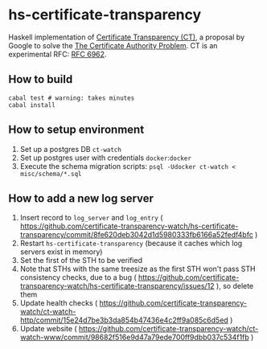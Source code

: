 # hs-certificate-transparency

Haskell implementation of [Certificate Transparency (CT)](http://www.certificate-transparency.org/), a proposal by Google to solve the [The Certificate Authority Problem](http://blog.cryptographyengineering.com/2012/02/how-to-fix-internet.html). CT is an experimental RFC: [RFC 6962](http://tools.ietf.org/html/rfc6962).

## How to build

    cabal test # warning: takes minutes
    cabal install

## How to setup environment
1. Set up a postgres DB `ct-watch`
2. Set up postgres user with credentials `docker`:`docker`
3. Execute the schema migration scripts: `psql -Udocker ct-watch < misc/schema/*.sql`

## How to add a new log server
1. Insert record to `log_server` and `log_entry` ( https://github.com/certificate-transparency-watch/hs-certificate-transparency/commit/8fe620deb3042d1d5980333fb6166a52fedf4bfc )
2. Restart `hs-certificate-transparency` (because it caches which log servers exist in memory)
3. Set the first of the STH to be verified
4. Note that STHs with the same treesize as the first STH won't pass STH consistency checks, due to a bug ( https://github.com/certificate-transparency-watch/hs-certificate-transparency/issues/12 ), so delete them
5. Update health checks ( https://github.com/certificate-transparency-watch/ct-watch-http/commit/15e24d7be3b3da854b47436e4c2ff9a085c6d5ed )
6. Update website ( https://github.com/certificate-transparency-watch/ct-watch-www/commit/98682f516e9d47a79ede700ff9dbb037c534f1fb )
